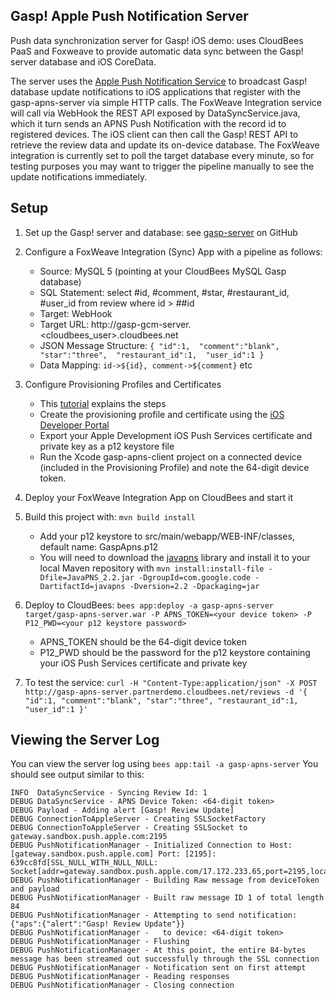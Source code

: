 Gasp! Apple Push Notification Server
------------------------------------

Push data synchronization server for Gasp! iOS demo: uses CloudBees PaaS and Foxweave to provide automatic data sync between the Gasp! server database and iOS CoreData.

The server uses the [Apple Push Notification Service](http://developer.apple.com/library/mac/documentation/NetworkingInternet/Conceptual/RemoteNotificationsPG/Chapters/ApplePushService.html#//apple_ref/doc/uid/TP40008194-CH100-SW9) to broadcast Gasp! database update notifications to iOS applications that register with the gasp-apns-server via simple HTTP calls. The FoxWeave Integration service will call via WebHook the REST API exposed by DataSyncService.java, which it turn sends an APNS Push Notification with the record id to registered devices.  The iOS client can then call the Gasp! REST API to retrieve the review data and update its on-device database. The FoxWeave integration is currently set to poll the target database every minute, so for testing purposes you may want to trigger the pipeline manually to see the update notifications immediately.

Setup
-----

1. Set up the Gasp! server and database: see [gasp-server](https://github.com/cloudbees/gasp-server) on GitHub

2. Configure a FoxWeave Integration (Sync) App with a pipeline as follows:
   - Source: MySQL 5 (pointing at your CloudBees MySQL Gasp database)
   - SQL Statement: select #id, #comment, #star, #restaurant_id, #user_id from review where id > ##id
   - Target: WebHook
   - Target URL: http://gasp-gcm-server.<cloudbees_user>.cloudbees.net
   - JSON Message Structure:
`{
    "id":1, 
    "comment":"blank", 
    "star":"three", 
    "restaurant_id":1, 
    "user_id":1
}`
   - Data Mapping: `id->${id}, comment->${comment}` etc

3. Configure Provisioning Profiles and Certificates
   - This [tutorial](http://www.raywenderlich.com/32960/apple-push-notification-services-in-ios-6-tutorial-part-1) explains the steps
   - Create the provisioning profile and certificate using the [iOS Developer Portal](https://developer.apple.com/devcenter/ios/index.action)
   - Export your Apple Development iOS Push Services certificate and private key as a p12 keystore file
   - Run the Xcode gasp-apns-client project on a connected device (included in the Provisioning Profile) and note the 64-digit device token.

4. Deploy your FoxWeave Integration App on CloudBees and start it

5. Build this project with: `mvn build install`
   - Add your p12 keystore to src/main/webapp/WEB-INF/classes, default name: GaspApns.p12
   - You will need to download the [javapns](https://code.google.com/p/javapns/) library and install it to your local Maven repository with `mvn install:install-file -Dfile=JavaPNS_2.2.jar -DgroupId=com.google.code -DartifactId=javapns -Dversion=2.2 -Dpackaging=jar`

6. Deploy to CloudBees: `bees app:deploy -a gasp-apns-server target/gasp-apns-server.war -P APNS_TOKEN=<your device token> -P P12_PWD=<your p12 keystore password>`
   - APNS_TOKEN should be the 64-digit device token
   - P12_PWD should be the password for the p12 keystore containing your iOS Push Services certificate and private key

7. To test the service: `curl -H "Content-Type:application/json" -X POST http://gasp-apns-server.partnerdemo.cloudbees.net/reviews -d '{ "id":1, "comment":"blank", "star":"three", "restaurant_id":1, "user_id":1 }'`


Viewing the Server Log
----------------------

You can view the server log using `bees app:tail -a gasp-apns-server` You should see output similar to this:


    INFO  DataSyncService - Syncing Review Id: 1
    DEBUG DataSyncService - APNS Device Token: <64-digit token>
    DEBUG Payload - Adding alert [Gasp! Review Update]
    DEBUG ConnectionToAppleServer - Creating SSLSocketFactory
    DEBUG ConnectionToAppleServer - Creating SSLSocket to gateway.sandbox.push.apple.com:2195
    DEBUG PushNotificationManager - Initialized Connection to Host: [gateway.sandbox.push.apple.com] Port: [2195]: 639cc8fd[SSL_NULL_WITH_NULL_NULL: Socket[addr=gateway.sandbox.push.apple.com/17.172.233.65,port=2195,localport=47982]
    DEBUG PushNotificationManager - Building Raw message from deviceToken and payload
    DEBUG PushNotificationManager - Built raw message ID 1 of total length 84 
    DEBUG PushNotificationManager - Attempting to send notification: {"aps":{"alert":"Gasp! Review Update"}}
    DEBUG PushNotificationManager -   to device: <64-digit token>
    DEBUG PushNotificationManager - Flushing
    DEBUG PushNotificationManager - At this point, the entire 84-bytes message has been streamed out successfully through the SSL connection
    DEBUG PushNotificationManager - Notification sent on first attempt
    DEBUG PushNotificationManager - Reading responses
    DEBUG PushNotificationManager - Closing connection



